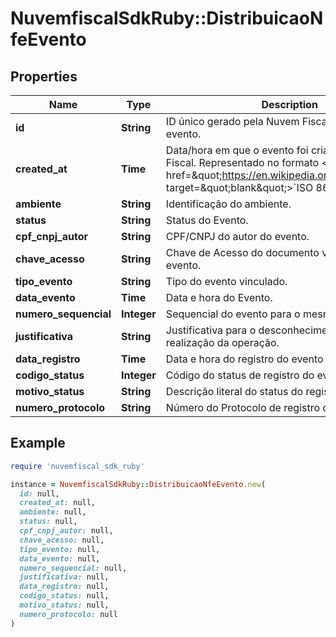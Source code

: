 # NuvemfiscalSdkRuby::DistribuicaoNfeEvento

## Properties

| Name | Type | Description | Notes |
| ---- | ---- | ----------- | ----- |
| **id** | **String** | ID único gerado pela Nuvem Fiscal para este evento. | [optional] |
| **created_at** | **Time** | Data/hora em que o evento foi criado na Nuvem Fiscal. Representado no formato &lt;a href&#x3D;\&quot;https://en.wikipedia.org/wiki/ISO_8601\&quot; target&#x3D;\&quot;blank\&quot;&gt;&#x60;ISO 8601&#x60;&lt;/a&gt;. | [optional] |
| **ambiente** | **String** | Identificação do ambiente. | [optional] |
| **status** | **String** | Status do Evento. | [optional] |
| **cpf_cnpj_autor** | **String** | CPF/CNPJ do autor do evento. | [optional] |
| **chave_acesso** | **String** | Chave de Acesso do documento vinculado ao evento. | [optional] |
| **tipo_evento** | **String** | Tipo do evento vinculado. | [optional] |
| **data_evento** | **Time** | Data e hora do Evento. | [optional] |
| **numero_sequencial** | **Integer** | Sequencial do evento para o mesmo tipo de evento. | [optional] |
| **justificativa** | **String** | Justificativa para o desconhecimento ou não-realização da operação. | [optional] |
| **data_registro** | **Time** | Data e hora do registro do evento pela SEFAZ. | [optional] |
| **codigo_status** | **Integer** | Código do status de registro do evento. | [optional] |
| **motivo_status** | **String** | Descrição literal do status do registro do evento. | [optional] |
| **numero_protocolo** | **String** | Número do Protocolo de registro do evento. | [optional] |

## Example

```ruby
require 'nuvemfiscal_sdk_ruby'

instance = NuvemfiscalSdkRuby::DistribuicaoNfeEvento.new(
  id: null,
  created_at: null,
  ambiente: null,
  status: null,
  cpf_cnpj_autor: null,
  chave_acesso: null,
  tipo_evento: null,
  data_evento: null,
  numero_sequencial: null,
  justificativa: null,
  data_registro: null,
  codigo_status: null,
  motivo_status: null,
  numero_protocolo: null
)
```

